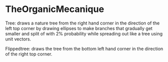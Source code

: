 # TheOrganicMecanique
Tree: draws a nature tree from the right hand corner in the direction of the left top corner by drawing ellipses to make branches that gradually get smaller and split of with 2% probability while spreading out like a tree using unit vectors.

Flippedtree: draws the tree from the bottom left hand corner in the direction of the right top corner.
